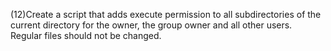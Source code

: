 (12)Create a script that adds execute permission to all subdirectories of the current directory for the owner, the group owner and all other users. Regular files should not be changed. 
